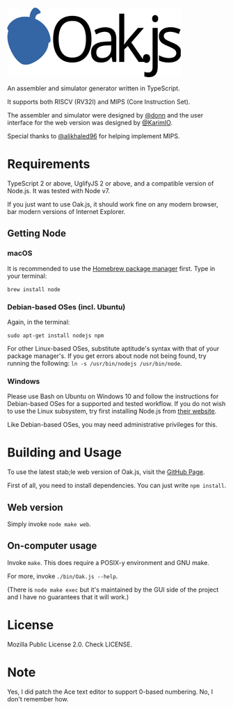 ![Oak.js](public/images/logo.png)

An assembler and simulator generator written in TypeScript.

It supports both RISCV (RV32I) and MIPS (Core Instruction Set).

The assembler and simulator were designed by [@donn](https://github.com/donn) and the user interface for the web version was designed by [@KarimIO](https://github.com/KarimIO).

Special thanks to [@alikhaled96](https://github.com/alikhaled96) for helping implement MIPS.

# Requirements
TypeScript 2 or above, UglifyJS 2 or above, and a compatible version of Node.js. It was tested with Node v7.

If you just want to use Oak.js, it should work fine on any modern browser, bar modern versions of Internet Explorer.

## Getting Node
### macOS
It is recommended to use the [Homebrew package manager](https://brew.sh) first. Type in your terminal:

    brew install node

### Debian-based OSes (incl. Ubuntu)
Again, in the terminal:

    sudo apt-get install nodejs npm

For other Linux-based OSes, substitute aptitude's syntax with that of your package manager's.
If you get errors about node not being found, try running the following: `ln -s /usr/bin/nodejs /usr/bin/node`.
    
### Windows
Please use Bash on Ubuntu on Windows 10 and follow the instructions for Debian-based OSes for a supported and tested workflow. If you do not wish to use the Linux subsystem, try first installing Node.js from [their website](http://nodejs.org/).

Like Debian-based OSes, you may need administrative privileges for this.

# Building and Usage
To use the latest stab;le web version of Oak.js, visit the [GitHub Page](https://donn.github.io/Oak.js).

First of all, you need to install dependencies. You can just write `npm install`.

## Web version
Simply invoke `node make web`.

## On-computer usage
Invoke `make`. This does require a POSIX-y environment and GNU make.

For more, invoke `./bin/Oak.js --help`.

(There is `node make exec` but it's maintained by the GUI side of the project and I have no guarantees that it will work.)

# License
Mozilla Public License 2.0. Check LICENSE.

# Note
Yes, I did patch the Ace text editor to support 0-based numbering. No, I don't remember how.